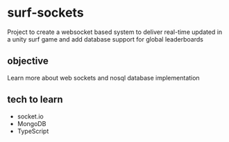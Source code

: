# surf-sockets
Project to create a websocket based system to deliver real-time updated in a unity surf game and add database support for global leaderboards
## objective
Learn more about web sockets and nosql database implementation

## tech to learn
- socket.io
- MongoDB
- TypeScript